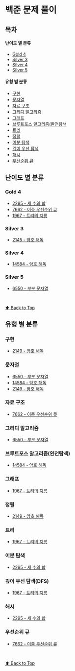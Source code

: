 # 백준 문제 풀이

## 목차

#### 난이도 별 분류

- [Gold 4](#gold-4)
- [Silver 3](#silver-3)
- [Silver 4](#silver-4)
- [Silver 5](#silver-5)

#### 유형 별 분류

- [구현](#구현)
- [문자열](#문자열)
- [자료 구조](#자료-구조)
- [그리디 알고리즘](#그리디-알고리즘)
- [그래프](#그래프)
- [브루트포스 알고리즘(완전탐색](#브루트포스-알고리즘완전탐색)
- [트리](#트리)
- [정렬](#정렬)
- [이분 탐색](#이분-탐색)
- [깊이 우선 탐색](#깊이-우선-탐색dfs)
- [해시](#해시)
- [우선순위 큐](#우선순위-큐)

## 난이도 별 분류

### Gold 4

- [2295 - 세 수의 합](./Gold4/2295_세%20수의%20합/problem.md)
- [7662 - 이중 우선순위 큐](./Gold4/7662_이중%20우선순위%20큐/problem.md)
- [1967 - 트리의 지름](./Gold4/1967_트리의%20지름/problem.md)

### Silver 3

- [2145 - 암호 해독](./Silver3/2149_암호%20해독/problem.md)

### Silver 4

- [14584 - 암호 해독](./Silver4/14584_암호%20해독/problem.md)

### Silver 5

- [6550 - 부분 문자열](./Silver5/6550_부분%20문자열/problem.md)

<br />

[⬆ Back to Top](#목차)
<br />

## 유형 별 분류

### 구현

- [2149 - 암호 해독](./Silver3/2149_암호%20해독/problem.md)

### 문자열

- [6550 - 부분 문자열](./Silver5/6550_부분%20문자열/problem.md)
- [14584 - 암호 해독](./Silver4/14584_암호%20해독/problem.md)
- [2149 - 암호 해독](./Silver3/2149_암호%20해독/problem.md)

### 자료 구조

- [7662 - 이중 우선순위 큐](./Gold4/7662_이중%20우선순위%20큐/problem.md)

### 그리디 알고리즘

- [6550 - 부분 문자열](./Silver5/6550_부분%20문자열/problem.md)

### 브루트포스 알고리즘(완전탐색)

- [14584 - 암호 해독](./Silver4/14584_암호%20해독/problem.md)

### 그래프

- [1967 - 트리의 지름](./Gold4/1967_트리의%20지름/problem.md)

### 정렬

- [2149 - 암호 해독](./Silver3/2149_암호%20해독/problem.md)

### 트리

- [1967 - 트리의 지름](./Gold4/1967_트리의%20지름/problem.md)

### 이분 탐색

- [2295 - 세 수의 합](./Gold4/2295_세%20수의%20합/problem.md)

### 깊이 우선 탐색(DFS)

- [1967 - 트리의 지름](./Gold4/1967_트리의%20지름/problem.md)

### 해시

- [2295 - 세 수의 합](./Gold4/2295_세%20수의%20합/problem.md)

### 우선순위 큐

- [7662 - 이중 우선순위 큐](./Gold4/7662_이중%20우선순위%20큐/problem.md)

<br />

[⬆ Back to Top](#목차)
<br />
